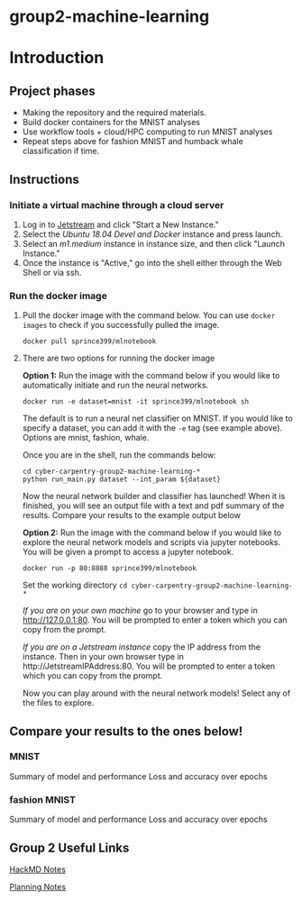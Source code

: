 # group2-machine-learning

# Introduction

## Project phases
- Making the repository and the required materials.
- Build docker containers for the MNIST analyses
- Use workflow tools + cloud/HPC computing to run MNIST analyses
- Repeat steps above for fashion MNIST and humback whale classification if time.

## Instructions

### Initiate a virtual machine through a cloud server
  1. Log in to [Jetstream](https://use.jetstream-cloud.org/application/dashboard) and click "Start a New Instance."
  2. Select the _Ubuntu 18.04 Devel and Docker_ instance and press launch.
  3. Select an _m1.medium_ instance in instance size, and then click "Launch Instance."
  4. Once the instance is "Active," go into the shell either through the Web Shell or via ssh.
  
### Run the docker image
  1. Pull the docker image with the command below. You can use ``` docker images ``` to check if you successfully pulled the image. 
  
     ``` docker pull sprince399/mlnotebook ```
     
  2. There are two options for running the docker image
  
     **Option 1:** Run the image with the command below if you would like to automatically initiate and run the neural networks. 
  
       ```docker run -e dataset=mnist -it sprince399/mlnotebook sh ```
  
      The default is to run a neural net classifier on MNIST. If you would like to specify a dataset, you can add it with the ```-e``` tag (see example above). Options are mnist, fashion, whale. 
      
      Once you are in the shell, run the commands below:
      ```
      cd cyber-carpentry-group2-machine-learning-*
      python run_main.py dataset --int_param ${dataset}
      ```
      
      Now the neural network builder and classifier has launched! When it is finished, you will see an output file with a text and pdf summary of the results. Compare your results to the example output below
      
     **Option 2:** Run the image with the command below if you would like to explore the neural network models and scripts via jupyter notebooks. You will be given a prompt to access a jupyter notebook.
     
       ```docker run -p 80:8888 sprince399/mlnotebook```
       
       Set the working directory
       ```cd cyber-carpentry-group2-machine-learning-*```
       
        _If you are on your own machine_ go to your browser and type in http://127.0.0.1:80. You will be prompted to enter a token which you can copy from the prompt. 
        
        _If you are on a Jetstream instance_ copy the IP address from the instance. Then in your own browser type in http://JetstreamIPAddress:80. You will be prompted to enter a token which you can copy from the prompt. 
            
       Now you can play around with the neural network models! Select any of the files to explore. 
       
       
## Compare your results to the ones below! 

### MNIST ###
Summary of model and performance
Loss and accuracy over epochs

### fashion MNIST ###
Summary of model and performance
Loss and accuracy over epochs

## Group 2 Useful Links

[HackMD Notes](https://hackmd.io/@stephprince/r1BFBO7MH)

[Planning Notes](https://hackmd.io/8IlRqMagSr-wxBMXtmtgnA?both#Planning)
